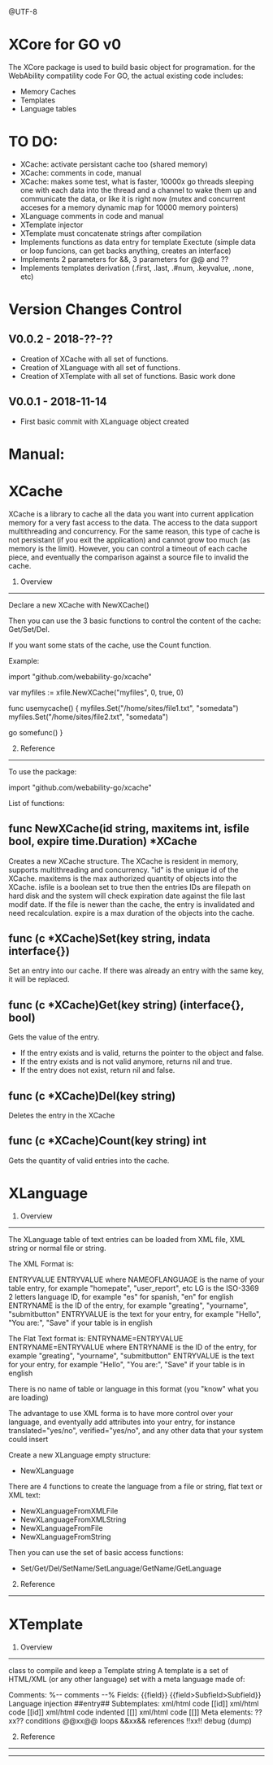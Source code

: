 @UTF-8

XCore for GO v0
=============================

The XCore package is used to build basic object for programation. for the WebAbility compatility code
For GO, the actual existing code includes:
- Memory Caches
- Templates
- Language tables

TO DO:
======
- XCache: activate persistant cache too (shared memory)
- XCache: comments in code, manual
- XCache: makes some test, what is faster, 10000x go threads sleeping one with each data into the thread and a channel to wake them up and communicate the data, or like it is right now (mutex and concurrent acceses for a memory dynamic map for 10000 memory pointers)
- XLanguage comments in code and manual
- XTemplate injector
- XTemplate must concatenate strings after compilation
- Implements functions as data entry for template Exectute (simple data or loop funcions, can get backs anything, creates an interface)
- Implements 2 parameters for &&, 3 parameters for @@ and ??
- Implements templates derivation (.first, .last, .#num, .keyvalue, .none, etc)

Version Changes Control
=======================

V0.0.2 - 2018-??-??
-----------------------
- Creation of XCache with all set of functions.
- Creation of XLanguage with all set of functions.
- Creation of XTemplate with all set of functions. Basic work done

V0.0.1 - 2018-11-14
-----------------------
- First basic commit with XLanguage object created



Manual:
=======================

XCache
=======================
XCache is a library to cache all the data you want into current application memory for a very fast access to the data.
The access to the data support multithreading and concurrency. For the same reason, this type of cache is not persistant (if you exit the application)
and cannot grow too much (as memory is the limit). 
However, you can control a timeout of each cache piece, and eventually the comparison against a source file to invalid the cache.

1. Overview
-----------------------

Declare a new XCache with NewXCache()

Then you can use the 3 basic functions to control the content of the cache: Get/Set/Del.

If you want some stats of the cache, use the Count function.

Example:

import "github.com/webability-go/xcache"

var myfiles := xfile.NewXCache("myfiles", 0, true, 0)

func usemycache() {
  myfiles.Set("/home/sites/file1.txt", "somedata")
  myfiles.Set("/home/sites/file2.txt", "somedata")

  go somefunc()
}


2. Reference
-----------------------

To use the package: 

import "github.com/webability-go/xcache"

List of functions:

func NewXCache(id string, maxitems int, isfile bool, expire time.Duration) *XCache
------------------------
Creates a new XCache structure. 
The XCache is resident in memory, supports multithreading and concurrency.
"id" is the unique id of the XCache. 
maxitems is the max authorized quantity of objects into the XCache.
isfile is a boolean set to true then the entries IDs are filepath on hard disk and the system will check expiration date against the file last modif date. If the file is newer than the cache, the entry is invalidated and need recalculation.
expire is a max duration of the objects into the cache. 


func (c *XCache)Set(key string, indata interface{}) 
------------------------
Set an entry into our cache. If there was already an entry with the same key, it will be replaced.

func (c *XCache)Get(key string) (interface{}, bool)
------------------------
Gets the value of the entry. 
- If the entry exists and is valid, returns the pointer to the object and false.
- If the entry exists and is not valid anymore, returns nil and true.
- If the entry does not exist, return nil and false.

func (c *XCache)Del(key string)
------------------------
Deletes the entry in the XCache

func (c *XCache)Count(key string) int
------------------------
Gets the quantity of valid entries into the cache.



XLanguage
=======================

1. Overview
------------------------

The XLanguage table of text entries can be loaded from XML file, XML string or normal file or string.

The XML Format is:
<?xml version="1.0" encoding="UTF-8"?>
<language id="NAMEOFLANGUAGE" lang="LG">
  <entry id="ENTRYNAME">ENTRYVALUE</entry>
  <entry id="ENTRYNAME">ENTRYVALUE</entry>
</language>
where NAMEOFLANGUAGE is the name of your table entry, for example "homepate", "user_report", etc
      LG is the ISO-3369 2 letters language ID, for example "es" for spanish, "en" for english
      ENTRYNAME is the ID of the entry, for example "greating", "yourname", "submitbutton"
      ENTRYVALUE is the text for your entry, for example "Hello", "You are:", "Save" if your table is in english

The Flat Text format is:
ENTRYNAME=ENTRYVALUE
ENTRYNAME=ENTRYVALUE
where ENTRYNAME is the ID of the entry, for example "greating", "yourname", "submitbutton"
      ENTRYVALUE is the text for your entry, for example "Hello", "You are:", "Save" if your table is in english

There is no name of table or language in this format (you "know" what you are loading)

The advantage to use XML forma is to have more control over your language, and eventyally add attributes into your entry, 
for instance translated="yes/no", verified="yes/no", and any other data that your system could insert

Create a new XLanguage empty structure:

- NewXLanguage

There are 4 functions to create the language from a file or string, flat text or XML text:

- NewXLanguageFromXMLFile
- NewXLanguageFromXMLString
- NewXLanguageFromFile
- NewXLanguageFromString

Then you can use the set of basic access functions:

- Set/Get/Del/SetName/SetLanguage/GetName/GetLanguage

2. Reference
------------------------






XTemplate
=======================

1. Overview
------------------------

class to compile and keep a Template string
A template is a set of HTML/XML (or any other language) set with a meta language made of:

Comments:
   %-- comments --%
Fields:
  {{field}}
  {{field>Subfield>Subfield}}
Language injection
  ##entry##
Subtemplates:
   xml/html code
   [[id]]
     xml/html code
     [[id]]
       xml/html code indented
     [[]]
     xml/html code
   [[]]
Meta elements:
   ??xx??   conditions
   @@xx@@   loops
   &&xx&&   references
   !!xx!!   debug (dump)

 2. Reference
------------------------


---
